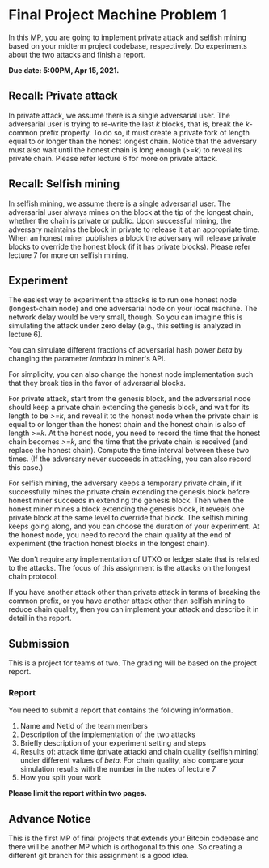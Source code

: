 # Final Project Machine Problem 1
In this MP, you are going to implement private attack and selfish mining based on your midterm project codebase, respectively. Do experiments about the two attacks and finish a report.

**Due date: 5:00PM, Apr 15, 2021.**

## Recall: Private attack

In private attack, we assume there is a single adversarial user. The adversarial user is trying to re-write the last *k* blocks, that is, break the *k*-common prefix property. To do so, it must create a private fork of length equal to or longer than the honest longest chain. Notice that the adversary must also wait until the honest chain is long enough (>=*k*) to reveal its private chain. Please refer lecture 6 for more on private attack. 

## Recall: Selfish mining

In selfish mining, we assume there is a single adversarial user. The adversarial user always mines on the block at the tip of the longest chain, whether the chain is private or public. Upon successful mining, the adversary maintains the block in private to release it at an appropriate time. When an honest miner publishes a block the adversary will release private blocks to override the honest block (if it has private blocks). Please refer lecture 7 for more on selfish mining.


## Experiment


The easiest way to experiment the attacks is to run one honest node (longest-chain node) and one adversarial node on your local machine. The network delay would be very small, though. So you can imagine this is simulating the attack under zero delay (e.g., this setting is analyzed in lecture 6).

You can simulate different fractions of adversarial hash power *beta* by changing the parameter *lambda* in miner's API. 

For simplicity, you can also change the honest node implementation such that they break ties in the favor of adversarial blocks.

For private attack, start from the genesis block, and the adversarial node should keep a private chain extending the genesis block, and wait for its length to be *>=k*, and reveal it to the honest node when the private chain is equal to or longer than the honest chain and the honest chain is also of length *>=k*. At the honest node, you need to record the time that the honest chain becomes *>=k*, and the time that the private chain is received (and replace the honest chain). Compute the time interval between these two times. (If the adversary never succeeds in attacking, you can also record this case.)

For selfish mining, the adversary keeps a temporary private chain, if it successfully mines the private chain extending the genesis block before honest miner succeeds in extending the genesis block. Then when the honest miner mines a block extending the genesis block, it reveals one private block at the same level to override that block. The selfish mining keeps going along, and you can choose the duration of your experiment. At the honest node, you need to record the chain quality at the end of experiment (the fraction honest blocks in the longest chain).

We don't require any implementation of UTXO or ledger state that is related to the attacks. The focus of this assignment is the attacks on the longest chain protocol.

If you have another attack other than private attack in terms of breaking the common prefix, or you have another attack other than selfish mining to reduce chain quality, then you can implement your attack and describe it in detail in the report.

## Submission
This is a project for teams of two. The grading will be based on the project report.

### Report
You need to submit a report that contains the following information.
1. Name and Netid of the team members
2. Description of the implementation of the two attacks
3. Briefly description of your experiment setting and steps
4. Results of: attack time (private attack) and chain quality (selfish mining) under different values of *beta*. For chain quality, also compare your simulation results with the number in the notes of lecture 7
5. How you split your work

**Please limit the report within two pages.**


## Advance Notice

This is the first MP of final projects that extends your Bitcoin codebase and there will be another MP which is orthogonal to this one. So creating a different git branch for this assignment is a good idea.

